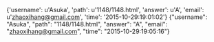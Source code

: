 {'username': u'Asuka', 'path': u'1148/1148.html', 'answer': u'A', 'email': u'zhaoxihang@gmail.com', 'time': '2015-10-29:19:01:02'}
{"username": "Asuka", "path": "1148/1148.html", "answer": "A", "email": "zhaoxihang@gmail.com", "time": "2015-10-29:19:05:16"}